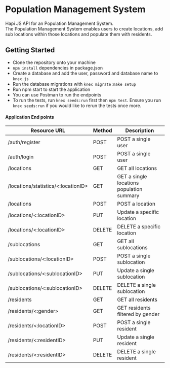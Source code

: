 
# Population Management System
Hapi JS API for an Population Management System. <br>
The Population Management System enables users to create locations, add sub locations within those locations and populate them with residents.


## Getting Started
- Clone the repository onto your machine
- `npm install` dependencies in package.json
- Create a database and add the user, password and database name to `knex.js`
- Run the database migrations with `knex migrate:make setup`
- Run npm start to start the application
- You can use Postman to run the endpoints
- To run the tests, run `knex seeds:run` first then `npm test`. Ensure you run `knex seeds:run` if you would like to rerun the tests once more.


#### Application End points

| Resource URL | Method | Description | 
| -------------|--------|-------------|
|/auth/register| POST   | POST a single user |
|/auth/login| POST   | POST a single user |
|/locations| GET   | GET all locations |
|/locations/statistics/<:locationID>| GET   | GET a single locations population summary |
|/locations| POST   | POST a location |
|/locations/<:locationID>| PUT   | Update a specific location |
|/locations/<:locationID>| DELETE   | DELETE a specific location |
|/sublocations| GET   | GET all sublocations |
|/sublocations/<:locationID>| POST   | POST a single sublocation |
|/sublocations/<:sublocationID>| PUT    | Update a single sublocation |
|/sublocations/<:sublocationID>| DELETE   | DELETE a single sublocation |
|/residents| GET   | GET all residents |
|/residents/<:gender>| GET   | GET residents filtered by gender |
|/residents/<:locationID>| POST   | POST a single resident |
|/residents/<:residentID>| PUT    | Update a single resident |
|/residents/<:residentID>| DELETE   | DELETE a single resident |

